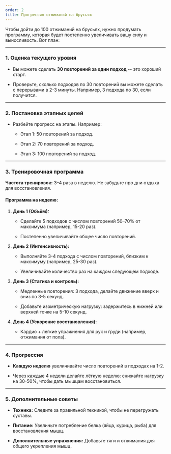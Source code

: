 ```yaml
---
order: 2
title: Прогрессия отжиманий на брусьях
---
```


Чтобы дойти до 100 отжиманий на брусьях, нужно продумать программу, которая будет постепенно увеличивать вашу силу и выносливость. Вот план:

---

### **1\. Оценка текущего уровня**

-  Вы можете сделать **30 повторений за один подход** -- это хороший старт.

-  Проверьте, сколько подходов по 30 повторений вы можете сделать с перерывами в 2-3 минуты. Например, 3 подхода по 30, если получится.

---

### **2\. Постановка этапных целей**

-  Разбейте прогресс на этапы. Например:

   -  Этап 1: 50 повторений за подход.

   -  Этап 2: 70 повторений за подход.

   -  Этап 3: 100 повторений за подход.

---

### **3\. Тренировочная программа**

**Частота тренировок:** 3–4 раза в неделю. Не забудьте про дни отдыха для восстановления.

#### **Программа на неделю:**

1. **День 1 (Объём):**

   -  Сделайте 5 подходов с числом повторений 50–70% от максимума (например, 15-20 раз).

   -  Постепенно увеличивайте общее число повторений.

2. **День 2 (Интенсивность):**

   -  Выполняйте 3-4 подхода с числом повторений, близким к максимуму (например, 25-30 раз).

   -  Увеличивайте количество раз на каждом следующем подходе.

3. **День 3 (Статика и контроль):**

   -  Медленные повторения: 3 подхода, делайте движение вверх и вниз по 3-5 секунд.

   -  Добавьте изометрическую нагрузку: задержитесь в нижней или верхней точке на 5-10 секунд.

4. **День 4 (Ускорение восстановления):**

   -  Кардио + легкие упражнения для рук и груди (например, отжимания от пола).

---

### **4\. Прогрессия**

-  **Каждую неделю** увеличивайте число повторений в подходах на 1-2.

-  Через каждые 4 недели делайте лёгкую неделю: снижайте нагрузку на 30-50%, чтобы дать мышцам восстановиться.

---

### **5\. Дополнительные советы**

-  **Техника:** Следите за правильной техникой, чтобы не перегружать суставы.

-  **Питание:** Увеличьте потребление белка (яйца, курица, рыба) для восстановления мышц.

-  **Дополнительные упражнения:** Добавьте тяги и отжимания для общего укрепления мышц.